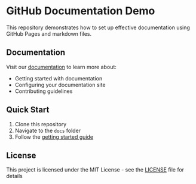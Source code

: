 # GitHub Documentation Demo

This repository demonstrates how to set up effective documentation using GitHub Pages and markdown files.

## Documentation

Visit our [documentation](docs/README.md) to learn more about:
- Getting started with documentation
- Configuring your documentation site
- Contributing guidelines

## Quick Start

1. Clone this repository
2. Navigate to the `docs` folder
3. Follow the [getting started guide](docs/getting-started.md)

## License

This project is licensed under the MIT License - see the [LICENSE](LICENSE) file for details